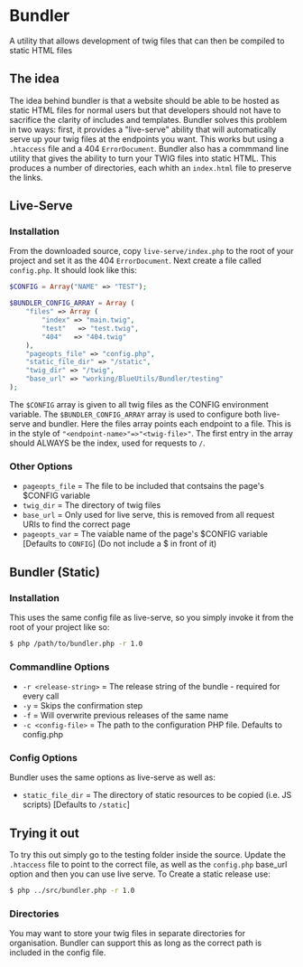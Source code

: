 # Bundler
A utility that allows development of twig files that can then be compiled to static HTML files

## The idea
The idea behind bundler is that a website should be able to be hosted as static HTML files for normal users but that developers should not have to sacrifice the clarity of includes and templates. Bundler solves this problem in two ways: first, it provides a "live-serve" ability that will automatically serve up your twig files at the endpoints you want. This works but using a `.htaccess` file and a 404 `ErrorDocument`. Bundler also has a commmand line utility that gives the ability to turn your TWIG files into static HTML. This produces a number of directories, each whith an `index.html` file to preserve the links.

## Live-Serve
### Installation
From the downloaded source, copy `live-serve/index.php` to the root of your project and set it as the 404 `ErrorDocument`. Next create a file called `config.php`. It should look like this:
```php
$CONFIG = Array("NAME" => "TEST");

$BUNDLER_CONFIG_ARRAY = Array (
    "files" => Array (
        "index" => "main.twig",
        "test"   => "test.twig",
		"404"	=> "404.twig"
    ),
    "pageopts_file" => "config.php",
	"static_file_dir" => "/static",
	"twig_dir" => "/twig",
    "base_url" => "working/BlueUtils/Bundler/testing"
);
```

The `$CONFIG` array is given to all twig files as the CONFIG environment variable. The `$BUNDLER_CONFIG_ARRAY` array is used to configure both live-serve and bundler. Here the files array points each endpoint to a file. This is in the style of `"<endpoint-name>"=>"<twig-file>"`. The first entry in the array should ALWAYS be the index, used for requests to `/`.

### Other Options
* `pageopts_file` = The file to be included that contsains the page's $CONFIG variable
* `twig_dir` = The directory of twig files
* `base_url` = Only used for live serve, this is removed from all request URIs to find the correct page
* `pageopts_var` = The vaiable name of the page's $CONFIG variable [Defaults to `CONFIG`] (Do not include a $ in front of it)

## Bundler (Static)
### Installation
This uses the same config file as live-serve, so you simply invoke it from the root of your project like so:
```bash
$ php /path/to/bundler.php -r 1.0
```

### Commandline Options
* `-r <release-string>` = The release string of the bundle - required for every call
* `-y` = Skips the confirmation step
* `-f` = Will overwrite previous releases of the same name
* `-c <config-file>` = The path to the configuration PHP file. Defaults to config.php

### Config Options
Bundler uses the same options as live-serve as well as:

* `static_file_dir` = The directory of static resources to be copied (i.e. JS scripts) [Defaults to `/static`]

## Trying it out
To try this out simply go to the testing folder inside the source. Update the `.htaccess` file to point to the correct file, as well as the `config.php` base_url option and then you can use live serve. To Create a static release use:
```bash
$ php ../src/bundler.php -r 1.0
```

### Directories
You may want to store your twig files in separate directories for organisation. Bundler can support this as long as the correct path is included in the config file. 